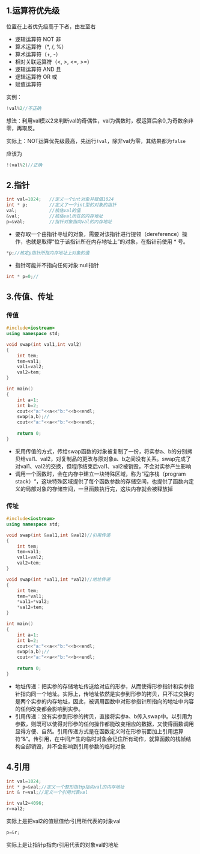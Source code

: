 ## 1.运算符优先级

位置在上者优先级高于下者，由左至右

- 逻辑运算符 NOT 非
- 算术运算符（*, /, %）
- 算术运算符（+, -）
- 相对关联运算符（<, >, <=, >=）
- 逻辑运算符 AND 且
- 逻辑运算符 OR 或
- 赋值运算符

实例：

```c++
!val%2//不正确
```

想法：利用val模以2来判断val的奇偶性，val为偶数时，模运算后余0,为奇数余非零，再取反。

实际上：NOT运算优先级最高，先运行`!val`，除非val为零，其结果都为`false`

应该为

```c++
!(val%2)//正确
```



## 2.指针

```c++
int val=1024;	//定义一个int对象并赋值1024
int * p;		//定义了一个int型的对象的指针
val;			//核估val的值
&val;			//核估val所在的内存地址
p=&val;			//指针对象指向val的内存地址
```

- 要存取一个由指针寻址的对象，需要对该指针进行提领（dereference）操作，也就是取得“位于该指针所在内存地址上”的对象，在指针前使用 * 号。

```c++
*p;//核定p指针所指内存地址上对象的值
```



- 指针可能并不指向任何对象:null指针

```c++
int * p=0;//
```



## 3.传值、传址

### 传值

```c++
#include<iostream>
using namespace std;

void swap(int val1,int val2)
{
    int tem;
    tem=val1;
    val1=val2;
    val2=tem;
}

int main()
{
    int a=1;
	int b=2;
    cout<<"a:"<<a<<"b:"<<b<<endl;
    swap(a,b);//
    cout<<"a:"<<a<<"b:"<<b<<endl;
    
    return 0;
}
```

  - 采用传值的方式，传给swap函数的对象被复制了一份，将实参a、b的分别拷贝给val1、val2，对复制品的更改与原对象a、b之间没有关系。swap完成了对val1、val2的交换，但程序结束后val1、val2被销毁，不会对实参产生影响
  - 调用一个函数时，会在内存中建立一块特殊区域，称为“程序栈（program stack）“，这块特殊区域提供了每个函数参数的存储空间，也提供了函数内定义的局部对象的存储空间，一旦函数执行完，这块内存就会被释放掉


### 传址

```c++
#include<iostream>
using namespace std;

void swap(int &val1,int &val2)//引用传递
{
    int tem;
    tem=val1;
    val1=val2;
    val2=tem;
}

void swap(int *val1,int *val2)//地址传递
{
    int tem;
    tem=*val1;
    *val1=*val2;
    *val2=tem;
}

int main()
{
    int a=1;
	int b=2;
    cout<<"a:"<<a<<"b:"<<b<<endl;
    swap(a,b);//
    cout<<"a:"<<a<<"b:"<<b<<endl;
    
    return 0;
}
```

- 地址传递：把实参的存储地址传送给对应的形参，从而使得形参指针和实参指针指向同一个地址。实际上，传地址依然是实参到形参的拷贝，只不过交换的是两个实参的内存地址，因此，被调用函数中对形参指针所指向的地址中内容的任何改变都会影响到实参。
- 引用传递：没有实参到形参的拷贝，直接将实参a、b传入swap中。以引用为参数，则既可以使得对形参的任何操作都能改变相应的数据，又使得函数调用显得方便、自然。引用传递方式是在函数定义时在形参前面加上引用运算符“&”。传引用，在中间产生的临时对象会记住所有动作，就算函数的栈帧结构全部销毁，并不会影响到引用参数的临时对象

## 4.引用

```c++
int val=1024;
int * p=&val;//定义一个整形指针p指向val的内存地址
int & r=val;//定义一个引用代表val
```
```c++
int val2=4096;
r=val2;
```
实际上是把val2的值赋值给r引用所代表的对象val

```c++
p=&r;
```
实际上是让指针p指向r引用代表的对象val的地址




































